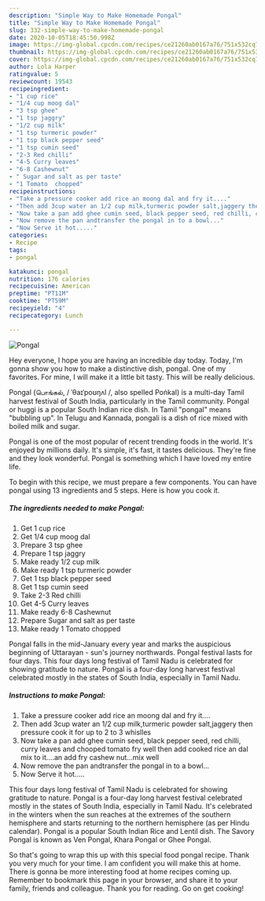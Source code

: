 ```yaml
---
description: "Simple Way to Make Homemade Pongal"
title: "Simple Way to Make Homemade Pongal"
slug: 332-simple-way-to-make-homemade-pongal
date: 2020-10-05T18:45:50.998Z
image: https://img-global.cpcdn.com/recipes/ce21260ab0167a76/751x532cq70/pongal-recipe-main-photo.jpg
thumbnail: https://img-global.cpcdn.com/recipes/ce21260ab0167a76/751x532cq70/pongal-recipe-main-photo.jpg
cover: https://img-global.cpcdn.com/recipes/ce21260ab0167a76/751x532cq70/pongal-recipe-main-photo.jpg
author: Lola Harper
ratingvalue: 5
reviewcount: 19543
recipeingredient:
- "1 cup rice"
- "1/4 cup moog dal"
- "3 tsp ghee"
- "1 tsp jaggry"
- "1/2 cup milk"
- "1 tsp turmeric powder"
- "1 tsp black pepper seed"
- "1 tsp cumin seed"
- "2-3 Red chilli"
- "4-5 Curry leaves"
- "6-8 Cashewnut"
- " Sugar and salt as per taste"
- "1 Tomato  chopped"
recipeinstructions:
- "Take a pressure cooker add rice an moong dal and fry it...."
- "Then add 3cup water an 1/2 cup milk,turmeric powder salt,jaggery then pressure cook it for up to 2 to 3 whislles"
- "Now take a pan add ghee cumin seed, black pepper seed, red chilli, curry leaves and chooped tomato fry well then add cooked rice an dal mix to it....an add fry cashew nut...mix well"
- "Now remove the pan andtransfer the pongal in to a bowl..."
- "Now Serve it hot....."
categories:
- Recipe
tags:
- pongal

katakunci: pongal 
nutrition: 176 calories
recipecuisine: American
preptime: "PT11M"
cooktime: "PT59M"
recipeyield: "4"
recipecategory: Lunch

---
```



![Pongal](https://img-global.cpcdn.com/recipes/ce21260ab0167a76/751x532cq70/pongal-recipe-main-photo.jpg)

Hey everyone, I hope you are having an incredible day today. Today, I'm gonna show you how to make a distinctive dish, pongal. One of my favorites. For mine, I will make it a little bit tasty. This will be really delicious.

Pongal (பொங்கல், / ˈθaɪˈpoʊŋʌl /, also spelled Poṅkal) is a multi-day Tamil harvest festival of South India, particularly in the Tamil community. Pongal or huggi is a popular South Indian rice dish. In Tamil &#34;pongal&#34; means &#34;bubbling up&#34;. In Telugu and Kannada, pongali is a dish of rice mixed with boiled milk and sugar.

Pongal is one of the most popular of recent trending foods in the world. It's enjoyed by millions daily. It's simple, it's fast, it tastes delicious. They're fine and they look wonderful. Pongal is something which I have loved my entire life.


To begin with this recipe, we must prepare a few components. You can have pongal using 13 ingredients and 5 steps. Here is how you cook it.

<!--inarticleads1-->

##### The ingredients needed to make Pongal:

1. Get 1 cup rice
1. Get 1/4 cup moog dal
1. Prepare 3 tsp ghee
1. Prepare 1 tsp jaggry
1. Make ready 1/2 cup milk
1. Make ready 1 tsp turmeric powder
1. Get 1 tsp black pepper seed
1. Get 1 tsp cumin seed
1. Take 2-3 Red chilli
1. Get 4-5 Curry leaves
1. Make ready 6-8 Cashewnut
1. Prepare  Sugar and salt as per taste
1. Make ready 1 Tomato  chopped


Pongal falls in the mid-January every year and marks the auspicious beginning of Uttarayan - sun&#39;s journey northwards. Pongal festival lasts for four days. This four days long festival of Tamil Nadu is celebrated for showing gratitude to nature. Pongal is a four-day long harvest festival celebrated mostly in the states of South India, especially in Tamil Nadu. 

<!--inarticleads2-->

##### Instructions to make Pongal:

1. Take a pressure cooker add rice an moong dal and fry it....
1. Then add 3cup water an 1/2 cup milk,turmeric powder salt,jaggery then pressure cook it for up to 2 to 3 whislles
1. Now take a pan add ghee cumin seed, black pepper seed, red chilli, curry leaves and chooped tomato fry well then add cooked rice an dal mix to it....an add fry cashew nut...mix well
1. Now remove the pan andtransfer the pongal in to a bowl...
1. Now Serve it hot.....


This four days long festival of Tamil Nadu is celebrated for showing gratitude to nature. Pongal is a four-day long harvest festival celebrated mostly in the states of South India, especially in Tamil Nadu. It&#39;s celebrated in the winters when the sun reaches at the extremes of the southern hemisphere and starts returning to the northern hemisphere (as per Hindu calendar). Pongal is a popular South Indian Rice and Lentil dish. The Savory Pongal is known as Ven Pongal, Khara Pongal or Ghee Pongal. 

So that's going to wrap this up with this special food pongal recipe. Thank you very much for your time. I am confident you will make this at home. There is gonna be more interesting food at home recipes coming up. Remember to bookmark this page in your browser, and share it to your family, friends and colleague. Thank you for reading. Go on get cooking!
